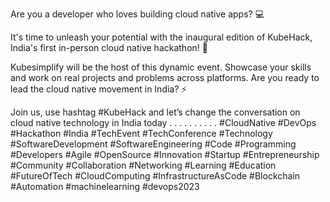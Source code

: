 Are you a developer who loves building cloud native apps? 💻

It's time to unleash your potential with the inaugural edition of KubeHack, India's first in-person cloud native hackathon! 🚀

Kubesimplify will be the host of this dynamic event. Showcase your skills and work on real projects and problems across platforms. Are you ready to lead the cloud native movement in India? ⚡️

Join us, use hashtag #KubeHack and let’s change the conversation on cloud native technology in India today
.
.
.
.
.
.
.
.
.
.
#CloudNative #DevOps #Hackathon #India #TechEvent #TechConference #Technology #SoftwareDevelopment #SoftwareEngineering #Code #Programming #Developers #Agile #OpenSource #Innovation #Startup #Entrepreneurship #Community #Collaboration #Networking #Learning #Education #FutureOfTech #CloudComputing #InfrastructureAsCode #Blockchain #Automation #machinelearning #devops2023